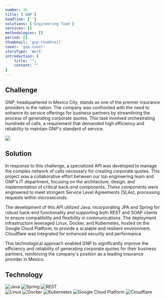 ```yaml
---
number: 26
title: ['GNP']
headline: ['']
solutions: ['Engineering Team']
services: []
methodologies: []
period: []
thumbnail: 'gnp-thumbnail'
cover: 'gnp-cover'
storyType: 'Work'
introduction: {
    title: "",
    content: ""
}
---
```


## Challenge

GNP, headquartered in Mexico City, stands as one of the premier insurance providers in the nation. The company was confronted with the need to enhance its service offerings for business partners by streamlining the process of generating corporate quotes. This task involved orchestrating hundreds of calls, a requirement that demanded high efficiency and reliability to maintain GNP's standard of service.

![](/work/gnp-figure-1.jpg)

## Solution

In response to this challenge, a specialized API was developed to manage the complex network of calls necessary for creating corporate quotes. This project was a collaborative effort between our top engineering team and GNP's IT department, focusing on the architecture, design, and implementation of critical back-end components. These components were engineered to meet stringent Service Level Agreements (SLAs), processing requests within microseconds.

The development of this API utilized Java, incorporating JPA and Spring for robust back-end functionality and supporting both REST and SOAP clients to ensure compatibility and flexibility in communications. The deployment infrastructure leveraged Linux, Docker, and Kubernetes, hosted on the Google Cloud Platform, to provide a scalable and resilient environment. Cloudflare was integrated for enhanced security and performance.

This technological approach enabled GNP to significantly improve the efficiency and reliability of generating corporate quotes for their business partners, reinforcing the company's position as a leading insurance provider in Mexico.

## Technology

<div class="story_story__mainContent__technologies__v5XXm">
  <div class="story_story__mainContent__technologies__images__6NSg5">
    <div>
      <img loading="lazy" src="/technologies/java.svg" alt="Java"/>
      <img loading="lazy" src="/technologies/spring.svg" alt="Spring"/>
      <img loading="lazy" src="/technologies/rest.svg" alt="REST"/>
    </div>
  </div>
  <div class="story_story__mainContent__technologies__images__6NSg5">
    <div>
      <img loading="lazy" src="/technologies/linux.svg" alt="Linux"/>
      <img loading="lazy" src="/technologies/docker.svg" alt="Docker"/>
      <img loading="lazy" src="/technologies/kubernetes.svg" alt="Kubernetes"/>
      <img loading="lazy" src="/technologies/gcloud.svg" alt="Google Cloud Platform"/>
      <img loading="lazy" src="/technologies/cloudflare.svg" alt="Cloudflare"/>
    </div>
  </div>
</div>